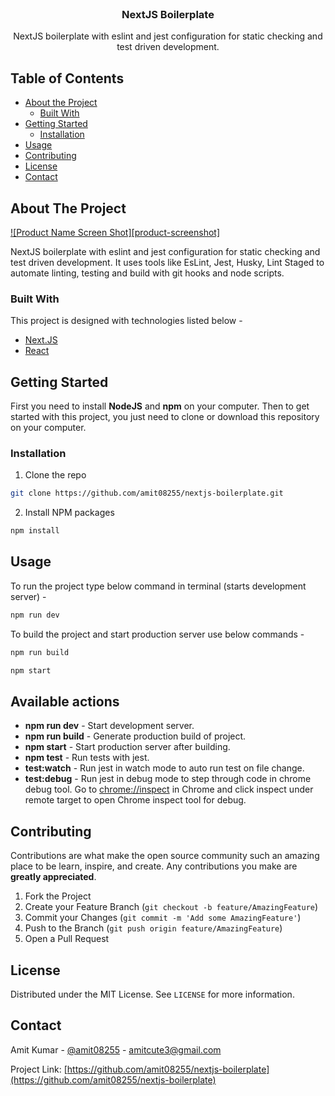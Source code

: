<!-- PROJECT LOGO -->
<br />
<p align="center">

  <h3 align="center">NextJS Boilerplate</h3>

  <p align="center">
    NextJS boilerplate with eslint and jest configuration for static checking and test driven development.
    <br />
  </p>
</p>



<!-- TABLE OF CONTENTS -->
## Table of Contents

* [About the Project](#about-the-project)
  * [Built With](#built-with)
* [Getting Started](#getting-started)
  * [Installation](#installation)
* [Usage](#usage)
* [Contributing](#contributing)
* [License](#license)
* [Contact](#contact)


<!-- ABOUT THE PROJECT -->
## About The Project

[![Product Name Screen Shot][product-screenshot]](https://twitter.com/amit08255)

NextJS boilerplate with eslint and jest configuration for static checking and test driven development. It uses tools like EsLint, Jest, Husky, Lint Staged to automate linting, testing and build with git hooks and node scripts.

### Built With
This project is designed with technologies listed below - 
* [Next.JS](https://nextjs.org)
* [React](https://reactjs.org)



<!-- GETTING STARTED -->
## Getting Started

First you need to install **NodeJS** and **npm** on your computer.
Then to get started with this project, you just need to clone or download this repository on your computer.


### Installation

1. Clone the repo
```sh
git clone https://github.com/amit08255/nextjs-boilerplate.git
```
2. Install NPM packages
```sh
npm install
```



<!-- USAGE EXAMPLES -->
## Usage

To run the project type below command in terminal (starts development server) -
```sh
npm run dev
```

To build the project and start production server use below commands -
```sh
npm run build
```

```sh
npm start
```

## Available actions

* **npm run dev** - Start development server.
* **npm run build** - Generate production build of project.
* **npm start** - Start production server after building.
* **npm test** - Run tests with jest.
* **test:watch** - Run jest in watch mode to auto run test on file change.
* **test:debug** - Run jest in debug mode to step through code in chrome debug tool. Go to [chrome://inspect](chrome://inspect) in Chrome and click inspect under remote target to open Chrome inspect tool for debug.


<!-- CONTRIBUTING -->
## Contributing

Contributions are what make the open source community such an amazing place to be learn, inspire, and create. Any contributions you make are **greatly appreciated**.

1. Fork the Project
2. Create your Feature Branch (`git checkout -b feature/AmazingFeature`)
3. Commit your Changes (`git commit -m 'Add some AmazingFeature'`)
4. Push to the Branch (`git push origin feature/AmazingFeature`)
5. Open a Pull Request



<!-- LICENSE -->
## License

Distributed under the MIT License. See `LICENSE` for more information.



<!-- CONTACT -->
## Contact

Amit Kumar - [@amit08255](https://twitter.com/amit08255) - amitcute3@gmail.com

Project Link: [https://github.com/amit08255/nextjs-boilerplate](https://github.com/amit08255/nextjs-boilerplate)

